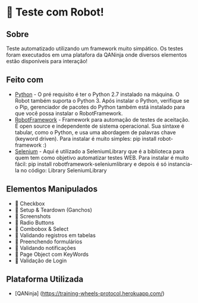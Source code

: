 # 🤖 Teste com Robot! 
## Sobre
Teste automatizado utilizando um framework muito simpático. Os testes foram executados em uma platafora da QANinja onde diversos elementos estão disponíveis para interação!

## Feito com 
* [Python](https://www.python.org/) - O pré requisito é ter o Python 2.7 instalado na máquina. O Robot também suporta o Python 3. Após instalar o Python, verifique se o Pip, gerenciador de pacotes do Python também está instalado para que você possa instalar o RobotFramework.
* [RobotFramework](https://robotframework.org/) - Framework para automação de testes de aceitação. É open source e independente de sistema operacional. Sua sintaxe é tabular, como o Python, e usa uma abordagem de palavras chave (keyword driven). Para instalar é muito simples: pip install robot-framework :)
* [Selenium](https://www.selenium.dev/) - Aqui é utilizado a SeleniumLibrary que é a biblioteca para quem tem como objetivo automatizar testes WEB. Para instalar é muito fácil: pip install robotframework-seleniumlibrary e depois é só instancia-la no código: Library SeleniumLibrary
## Elementos Manipulados 
- 👾 Checkbox
- 👾 Setup & Teardown (Ganchos)
- 👾 Screenshots
- 👾 Radio Buttons
- 👾 Combobox & Select
- 👾 Validando registros em tabelas 
- 👾 Preenchendo formulários
- 👾 Validando notificações
- 👾 Page Object com KeyWords 
- 👾 Validação de Login

## Plataforma Utilizada 
*  [QANinja] (https://training-wheels-protocol.herokuapp.com/)


